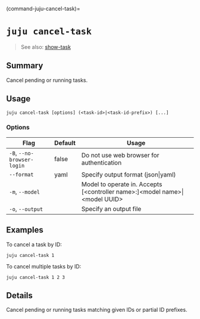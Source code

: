 (command-juju-cancel-task)=
# `juju cancel-task`
> See also: [show-task](#show-task)

## Summary
Cancel pending or running tasks.

## Usage
```juju cancel-task [options] (<task-id>|<task-id-prefix>) [...]```

### Options
| Flag | Default | Usage |
| --- | --- | --- |
| `-B`, `--no-browser-login` | false | Do not use web browser for authentication |
| `--format` | yaml | Specify output format (json&#x7c;yaml) |
| `-m`, `--model` |  | Model to operate in. Accepts [&lt;controller name&gt;:]&lt;model name&gt;&#x7c;&lt;model UUID&gt; |
| `-o`, `--output` |  | Specify an output file |

## Examples

To cancel a task by ID:

    juju cancel-task 1

To cancel multiple tasks by ID:

    juju cancel-task 1 2 3


## Details

Cancel pending or running tasks matching given IDs or partial ID prefixes.